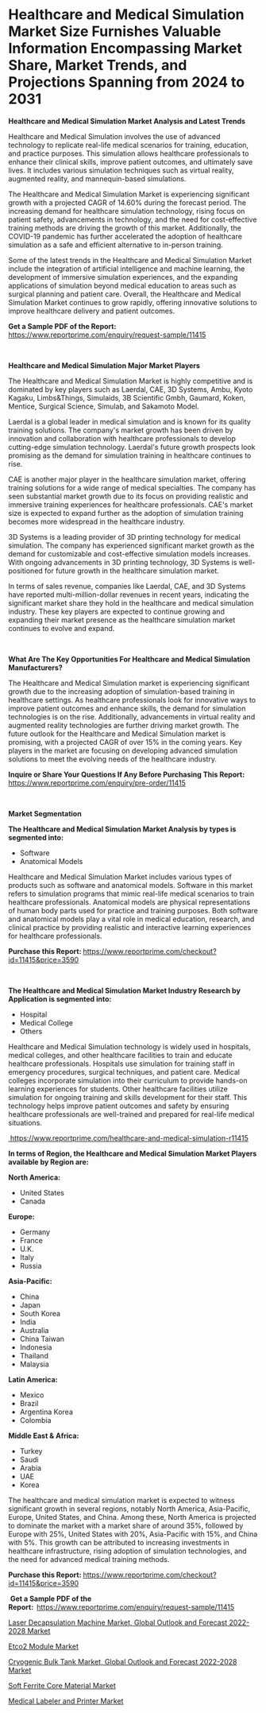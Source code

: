 <p><h1>Healthcare and Medical Simulation Market Size Furnishes Valuable Information Encompassing Market Share, Market Trends, and Projections Spanning from 2024 to 2031</h1></p><p><strong>Healthcare and Medical Simulation Market Analysis and Latest Trends</strong></p>
<p><p>Healthcare and Medical Simulation involves the use of advanced technology to replicate real-life medical scenarios for training, education, and practice purposes. This simulation allows healthcare professionals to enhance their clinical skills, improve patient outcomes, and ultimately save lives. It includes various simulation techniques such as virtual reality, augmented reality, and mannequin-based simulations.</p><p>The Healthcare and Medical Simulation Market is experiencing significant growth with a projected CAGR of 14.60% during the forecast period. The increasing demand for healthcare simulation technology, rising focus on patient safety, advancements in technology, and the need for cost-effective training methods are driving the growth of this market. Additionally, the COVID-19 pandemic has further accelerated the adoption of healthcare simulation as a safe and efficient alternative to in-person training.</p><p>Some of the latest trends in the Healthcare and Medical Simulation Market include the integration of artificial intelligence and machine learning, the development of immersive simulation experiences, and the expanding applications of simulation beyond medical education to areas such as surgical planning and patient care. Overall, the Healthcare and Medical Simulation Market continues to grow rapidly, offering innovative solutions to improve healthcare delivery and patient outcomes.</p></p>
<p><strong>Get a Sample PDF of the Report:&nbsp;</strong> <a href="https://www.reportprime.com/enquiry/request-sample/11415">https://www.reportprime.com/enquiry/request-sample/11415</a></p>
<p>&nbsp;</p>
<p><strong>Healthcare and Medical Simulation Major Market Players</strong></p>
<p><p>The Healthcare and Medical Simulation Market is highly competitive and is dominated by key players such as Laerdal, CAE, 3D Systems, Ambu, Kyoto Kagaku, Limbs&Things, Simulaids, 3B Scientific Gmbh, Gaumard, Koken, Mentice, Surgical Science, Simulab, and Sakamoto Model. </p><p>Laerdal is a global leader in medical simulation and is known for its quality training solutions. The company's market growth has been driven by innovation and collaboration with healthcare professionals to develop cutting-edge simulation technology. Laerdal's future growth prospects look promising as the demand for simulation training in healthcare continues to rise.</p><p>CAE is another major player in the healthcare simulation market, offering training solutions for a wide range of medical specialties. The company has seen substantial market growth due to its focus on providing realistic and immersive training experiences for healthcare professionals. CAE's market size is expected to expand further as the adoption of simulation training becomes more widespread in the healthcare industry.</p><p>3D Systems is a leading provider of 3D printing technology for medical simulation. The company has experienced significant market growth as the demand for customizable and cost-effective simulation models increases. With ongoing advancements in 3D printing technology, 3D Systems is well-positioned for future growth in the healthcare simulation market.</p><p>In terms of sales revenue, companies like Laerdal, CAE, and 3D Systems have reported multi-million-dollar revenues in recent years, indicating the significant market share they hold in the healthcare and medical simulation industry. These key players are expected to continue growing and expanding their market presence as the healthcare simulation market continues to evolve and expand.</p></p>
<p>&nbsp;</p>
<p><strong>What Are The Key Opportunities For Healthcare and Medical Simulation Manufacturers?</strong></p>
<p><p>The Healthcare and Medical Simulation market is experiencing significant growth due to the increasing adoption of simulation-based training in healthcare settings. As healthcare professionals look for innovative ways to improve patient outcomes and enhance skills, the demand for simulation technologies is on the rise. Additionally, advancements in virtual reality and augmented reality technologies are further driving market growth. The future outlook for the Healthcare and Medical Simulation market is promising, with a projected CAGR of over 15% in the coming years. Key players in the market are focusing on developing advanced simulation solutions to meet the evolving needs of the healthcare industry.</p></p>
<p><strong>Inquire or Share Your Questions If Any Before Purchasing This Report:</strong> <a href="https://www.reportprime.com/enquiry/pre-order/11415">https://www.reportprime.com/enquiry/pre-order/11415</a></p>
<p>&nbsp;</p>
<p><strong>Market Segmentation</strong></p>
<p><strong>The Healthcare and Medical Simulation Market Analysis by types is segmented into:</strong></p>
<p><ul><li>Software</li><li>Anatomical Models</li></ul></p>
<p><p>Healthcare and Medical Simulation Market includes various types of products such as software and anatomical models. Software in this market refers to simulation programs that mimic real-life medical scenarios to train healthcare professionals. Anatomical models are physical representations of human body parts used for practice and training purposes. Both software and anatomical models play a vital role in medical education, research, and clinical practice by providing realistic and interactive learning experiences for healthcare professionals.</p></p>
<p><strong>Purchase this Report:&nbsp;</strong><a href="https://www.reportprime.com/checkout?id=11415&price=3590">https://www.reportprime.com/checkout?id=11415&price=3590</a></p>
<p>&nbsp;</p>
<p><strong>The Healthcare and Medical Simulation Market Industry Research by Application is segmented into:</strong></p>
<p><ul><li>Hospital</li><li>Medical College</li><li>Others</li></ul></p>
<p><p>Healthcare and Medical Simulation technology is widely used in hospitals, medical colleges, and other healthcare facilities to train and educate healthcare professionals. Hospitals use simulation for training staff in emergency procedures, surgical techniques, and patient care. Medical colleges incorporate simulation into their curriculum to provide hands-on learning experiences for students. Other healthcare facilities utilize simulation for ongoing training and skills development for their staff. This technology helps improve patient outcomes and safety by ensuring healthcare professionals are well-trained and prepared for real-life medical situations.</p></p>
<p><a href="https://www.reportprime.com/healthcare-and-medical-simulation-r11415">&nbsp;https://www.reportprime.com/healthcare-and-medical-simulation-r11415</a></p>
<p><strong>In terms of Region, the Healthcare and Medical Simulation Market Players available by Region are:</strong></p>
<p>
    <p> <strong> North America: </strong>
        <ul>
            <li>United States</li>
            <li>Canada</li>
        </ul>
        </p> 
    <p> <strong> Europe: </strong>
        <ul>
            <li>Germany</li>
            <li>France</li>
            <li>U.K.</li>
            <li>Italy</li>
            <li>Russia</li>
        </ul>
        </p> 
    <p> <strong> Asia-Pacific: </strong>
        <ul>
            <li>China</li>
            <li>Japan</li>
            <li>South Korea</li>
            <li>India</li>
            <li>Australia</li>
            <li>China Taiwan</li>
            <li>Indonesia</li>
            <li>Thailand</li>
            <li>Malaysia</li>
        </ul>
        </p> 
    <p> <strong> Latin America: </strong>
        <ul>
            <li>Mexico</li>
            <li>Brazil</li>
            <li>Argentina Korea</li>
            <li>Colombia</li>
        </ul>
        </p> 
    <p> <strong> Middle East & Africa: </strong>
        <ul>
            <li>Turkey</li>
            <li>Saudi</li>
            <li>Arabia</li>
            <li>UAE</li>
            <li>Korea</li>
        </ul>
    </p>
    </p>
<p><p>The healthcare and medical simulation market is expected to witness significant growth in several regions, notably North America, Asia-Pacific, Europe, United States, and China. Among these, North America is projected to dominate the market with a market share of around 35%, followed by Europe with 25%, United States with 20%, Asia-Pacific with 15%, and China with 5%. This growth can be attributed to increasing investments in healthcare infrastructure, rising adoption of simulation technologies, and the need for advanced medical training methods.</p></p>
<p><strong>Purchase this Report: </strong><a href="https://www.reportprime.com/checkout?id=11415&price=3590">https://www.reportprime.com/checkout?id=11415&price=3590</a></p>
<p>&nbsp;<strong>Get a Sample PDF of the Report:&nbsp;&nbsp;</strong><a href="https://www.reportprime.com/enquiry/request-sample/11415">https://www.reportprime.com/enquiry/request-sample/11415</a></p>
<p><strong></strong></p>
<p><p><a href="https://issuu.com/reportprime-2/docs/laser-decapsulation-machine-market-_f2df7cfa983002">Laser Decapsulation Machine Market, Global Outlook and Forecast 2022-2028 Market</a></p><p><a href="https://medium.com/@sarahhopkins94/etco2-module-market-growth-outlook-from-2024-to-2031-and-it-is-projecting-at-11-5-681b129a7e00">Etco2 Module Market</a></p><p><a href="https://issuu.com/reportprime-2/docs/cryogenic-bulk-tank-market-global-o_8e1154c7ca3761">Cryogenic Bulk Tank Market, Global Outlook and Forecast 2022-2028 Market</a></p><p><a href="https://github.com/Krish2023na/Market-Research-Report-List-6/blob/main/soft-ferrite-core-material-market.md">Soft Ferrite Core Material Market</a></p><p><a href="https://github.com/RickHolmes3/Market-Research-Report-List-6/blob/main/medical-labeler-and-printer-market.md">Medical Labeler and Printer Market</a></p></p>
